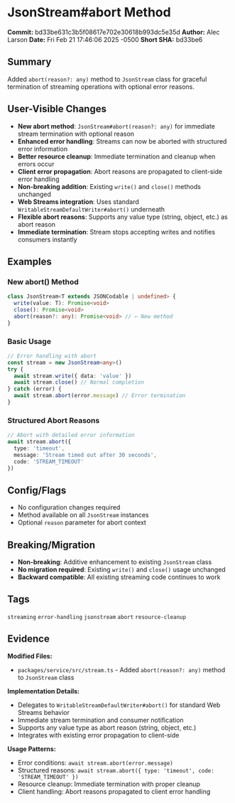 # JsonStream#abort Method

**Commit:** bd33be631c3b5f08617e702e30618b993dc5e35d
**Author:** Alec Larson
**Date:** Fri Feb 21 17:46:06 2025 -0500
**Short SHA:** bd33be6

## Summary

Added `abort(reason?: any)` method to `JsonStream` class for graceful termination of streaming operations with optional error reasons.

## User-Visible Changes

- **New abort method**: `JsonStream#abort(reason?: any)` for immediate stream termination with optional reason
- **Enhanced error handling**: Streams can now be aborted with structured error information
- **Better resource cleanup**: Immediate termination and cleanup when errors occur
- **Client error propagation**: Abort reasons are propagated to client-side error handling
- **Non-breaking addition**: Existing `write()` and `close()` methods unchanged
- **Web Streams integration**: Uses standard `WritableStreamDefaultWriter#abort()` underneath
- **Flexible abort reasons**: Supports any value type (string, object, etc.) as abort reason
- **Immediate termination**: Stream stops accepting writes and notifies consumers instantly

## Examples

### New abort() Method

```ts
class JsonStream<T extends JSONCodable | undefined> {
  write(value: T): Promise<void>
  close(): Promise<void>
  abort(reason?: any): Promise<void> // ← New method
}
```

### Basic Usage

```ts
// Error handling with abort
const stream = new JsonStream<any>()
try {
  await stream.write({ data: 'value' })
  await stream.close() // Normal completion
} catch (error) {
  await stream.abort(error.message) // Error termination
}
```

### Structured Abort Reasons

```ts
// Abort with detailed error information
await stream.abort({
  type: 'timeout',
  message: 'Stream timed out after 30 seconds',
  code: 'STREAM_TIMEOUT'
})
```

## Config/Flags

- No configuration changes required
- Method available on all `JsonStream` instances
- Optional `reason` parameter for abort context

## Breaking/Migration

- **Non-breaking**: Additive enhancement to existing `JsonStream` class
- **No migration required**: Existing `write()` and `close()` usage unchanged
- **Backward compatible**: All existing streaming code continues to work

## Tags

`streaming` `error-handling` `jsonstream` `abort` `resource-cleanup`

## Evidence

**Modified Files:**
- `packages/service/src/stream.ts` - Added `abort(reason?: any)` method to `JsonStream` class

**Implementation Details:**
- Delegates to `WritableStreamDefaultWriter#abort()` for standard Web Streams behavior
- Immediate stream termination and consumer notification
- Supports any value type as abort reason (string, object, etc.)
- Integrates with existing error propagation to client-side

**Usage Patterns:**
- Error conditions: `await stream.abort(error.message)`
- Structured reasons: `await stream.abort({ type: 'timeout', code: 'STREAM_TIMEOUT' })`
- Resource cleanup: Immediate termination with proper cleanup
- Client handling: Abort reasons propagated to client error handling
